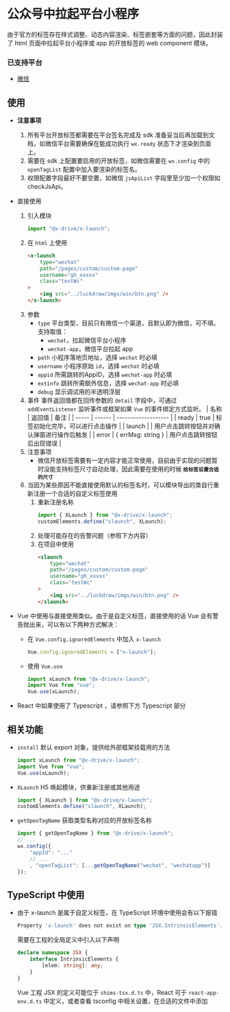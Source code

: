 公众号中拉起平台小程序
================================

由于官方的标签存在样式调整、动态内容渲染、标签嵌套等方面的问题，因此封装了 html 页面中拉起平台小程序或 app 的开放标签的 web component 模块。

### 已支持平台
- [微信](https://developers.weixin.qq.com/doc/offiaccount/OA_Web_Apps/Wechat_Open_Tag.html)

## 使用

- **注意事项**
    1. 所有平台开放标签都需要在平台签名完成及 sdk 准备妥当后再加载到文档，如微信平台需要确保在能成功执行 `wx.ready` 状态下才渲染到页面上。
    1. 需要在 sdk 上配置要启用的开放标签，如微信需要在 `wx.config` 中的 `openTagList` 配置中加入要渲染的标签名。
    1. 权限配置字段最好不要空置，如微信 `jsApiList` 字段里至少加一个权限如 checkJsApi。

- 直接使用
    1. 引入模块
        ```ts
        import "@x-drive/x-launch";
        ```
    1. 在 `html` 上使用
        ```html
        <x-launch
            type="wechat"
            path="/pages/custom/custom-page"
            username="gh_xxxxx"
            class="testWc"
        >
            <img src="../luckdraw/imgs/win/btn.png" />
        </x-launch>
        ```
    1. 参数
        - `type` 平台类型，目前只有微信一个渠道，且默认即为微信，可不填。支持取值：
            - `wechat`，拉起微信平台小程序
            - `wechat-app`，微信平台拉起 app
        - `path` 小程序落地页地址，选择 `wechat` 时必填
        - `username` 小程序原始 `id`，选择 `wechat` 时必填
        - `appid` 所需跳转的AppID，选择 `wechat-app` 时必填
        - `extinfo` 跳转所需额外信息，选择 `wechat-app` 时必填
        - `debug` 显示调试用的半透明浮层
    1. 事件
        事件返回值都在回传参数的 `detail` 字段中，可通过 `addEventListener` 监听事件或框架如果 `Vue` 的事件绑定方式监听。
        | 名称  | 返回值   | 备注                |
        | ----- | ------ | ------------------- |
        | ready | true   | 标签初始化完毕，可以进行点击操作 |
        | launch |       | 用户点击跳转按钮并对确认弹窗进行操作后触发 |
        | error | { errMsg: string } | 用户点击跳转按钮后出现错误 |
    1. 注意事项
        - 微信开放标签需要有一定内容才能正常使用，目前由于实现的问题暂时没能支持标签尺寸自动处理，因此需要在使用的时候 **`给标签设置合适的尺寸`**
    1. 当因为某些原因不能直接使用默认的标签名时，可以模块导出的类自行重新注册一个合适的自定义标签使用
        1. 重新注册名称
            ```ts
            import { XLaunch } from "@x-drive/x-launch"; 
            customElements.define("slaunch", XLaunch);
            ```
        1. 处理可能存在的告警问题（参照下方内容）
        1. 在项目中使用
            ```html
            <slaunch
                type="wechat"
                path="/pages/custom/custom-page"
                username="gh_xxxxx"
                class="testWc"
            >
                <img src="../luckdraw/imgs/win/btn.png" />
            </slaunch>
            ```
- Vue 中使用与直接使用类似。由于是自定义标签，直接使用的话 Vue 会有警告抛出来，可以有以下两种方式解决：
    - 在 `Vue.config.ignoredElements` 中加入 `x-launch`
        ```ts
        Vue.config.ignoredElements = ["x-launch"];
        ```
    - 使用 `Vue.use`
        ```ts
        import xLaunch from "@x-drive/x-launch";
        import Vue from "vue";
        Vue.use(xLaunch);
        ```
- React 中如果使用了 Typescript ，请参照下方 Typescript 部分
## 相关功能

- `install` 默认 export 对象，提供给外部框架挂载用的方法
    ```ts
    import xLaunch from "@x-drive/x-launch";
    import Vue from "vue";
    Vue.use(xLaunch);
    ```
- `XLaunch` H5 唤起模块，供重新注册或其他用途
    ```ts
    import { XLaunch } from "@x-drive/x-launch"; 
    customElements.define("slaunch", XLaunch);
    ```
- `getOpenTagName` 获取类型名称对应的开放标签名称
    ```ts
    import { getOpenTagName } from "@x-drive/x-launch";
    // ...
    wx.config({
        "appId": "..."
        // ...
        , "openTagList": [...getOpenTagName("wechat", "wechatapp")]
    });
    ```

## TypeScript 中使用

- 由于 x-launch 是属于自定义标签，在 TypeScript 环境中使用会有以下报错
    ```ts
    Property 'x-launch' does not exist on type 'JSX.IntrinsicElements'.ts(2339)
    ```
    需要在工程的全局定义中引入以下声明
    ```ts
    declare namespace JSX {
        interface IntrinsicElements {
            [elem: string]: any;
        }
    }
    ```
    Vue 工程 JSX 的定义可能位于 `shims-tsx.d.ts` 中，React 可于 `react-app-env.d.ts` 中定义，或者查看 tsconfig 中相关设置，在合适的文件中添加